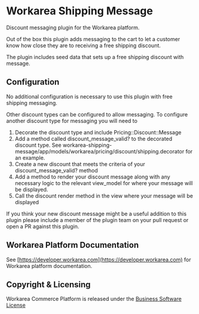 Workarea Shipping Message
================================================================================

Discount messaging plugin for the Workarea platform.

Out of the box this plugin adds messaging to the cart to let a customer know how
close they are to receiving a free shipping discount.

The plugin includes seed data that sets up a free shipping discount with message.

Configuration
--------------------------------------------------------------------------------

No additional configuration is necessary to use this plugin with free shipping messaging.

Other discount types can be configured to allow messaging.
To configure another discount type for messaging you will need to

1. Decorate the discount type and include Pricing::Discount::Message
2. Add a method called discount_message_valid? to the decorated discount type.
    See workarea-shipping-message/app/models/workarea/pricing/discount/shipping.decorator
    for an example.
3. Create a new discount that meets the criteria of your discount_message_valid?
    method
4. Add a method to render your discount message along with any necessary logic to
    the relevant view_model for where your message will be displayed.
5. Call the discount render method in the view where your message will be displayed

If you think your new discount message might be a useful addition to this plugin
please include a member of the plugin team on your pull request or open a PR against
this plugin.

Workarea Platform Documentation
--------------------------------------------------------------------------------

See [https://developer.workarea.com](https://developer.workarea.com) for Workarea platform documentation.

Copyright & Licensing
--------------------------------------------------------------------------------
Workarea Commerce Platform is released under the [Business Software License](https://github.com/workarea-commerce/workarea/blob/master/LICENSE)
